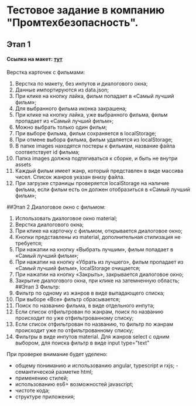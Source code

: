 # Тестовое задание в компанию "Промтехбезопасность".


## Этап 1
#### Ссылка на макет:  <a href="https://www.figma.com/file/nHo48zhYIjnSJ73FIfuTYa/%D0%A2%D0%B5%D1%81%D1%82-%D0%9F%D1%80%D0%BE%D0%BC%D1%82%D0%B5%D1%85-(Copy)?node-id=0-1&t=h5Bn5LjBOUMN0O9E-0">тут</a>
Верстка карточек с фильмами:

1. Верстка по макету, без инпутов и диалогового окна;
2. Данные импортируются из data.json; 
3. При клике на кнопку лайка, фильм попадает в «Самый лучший фильм»; 
4. Для выбранного фильма иконка закрашена; 
5. При клике на кнопку лайка, уже выбранного фильма, фильм пропадает из «Самый
лучший фильм»; 
6. Можно выбрать только один фильм; 
7. При выборе фильма, фильм сохраняется в localStorage; 
8. При отмене выбора фильма, фильм удаляется из localStorage; 
9. В папке images находятся постеры к фильмам, название файла соответствует id
фильма; 
10. Папка images должна подтягиваться к сборке, и быть не внутри assets 
11. Каждый фильм имеет жанр, который представлен в виде массива чисел. Список
жанров указан внизу файла. 
12. При загрузке страницы проверяется localStorage на наличие фильма, если фильм есть
он должен отобразиться в «Самый лучший фильм»;

##Этап 2
Диалоговое окно с фильмом:
1. Использовать диалоговое окно material; 
2. Верстка диалогового окна; 
3. При клике на карточку с фильмом, открывается диалоговое окно; 
4. Кнопки представлены из material, дополнительная стилизация не требуется; 
5. При нажатии на кнопку «Выбрать лучшим», фильм попадает в «Самый лучший фильм»; 
6. При нажатии на кнопку «Убрать из лучшего», фильм пропадает из «Самый лучший
фильм», localStorage очищается; 
7. При нажатии на кнопку «Закрыть», закрывается диалоговое окно; 
8. Закрытие диалогового окна, при клике на затемненную область;
##Этап 3
Фильтр:
1. Фильтр по одному из жанров в виде выпадающего списка; 
2. При выборе «Все» фильтр сбрасывается; 
3. Поиск по названию фильма, в виде отдельного инпута; 
4. Если список отфильтрован по жанрам, поиск по названию происходит по уже
отфильтрованному списку; 
5. Если список отфильтрован по названию, то фильтр по жанрам происходит уже по
отфильтрованному списку; 
6. Фильтры в виде инпутов material. Для жанров select с одним выбором, для поиска
фильтр в виде input type="text"


  При проверке внимание будет уделено:
- общему пониманию и использованию angular, typescript и rxjs; - семантической разметке html;
- применению стилей;
- использованию es6+ возможностей javascript;
- чистоте кода;
- структуре приложения;
